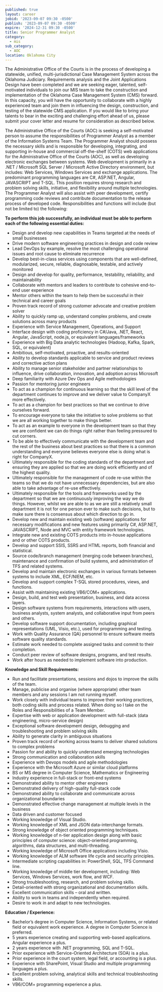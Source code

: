```yaml
---
published: true
layout: career
jobid: '2023-09-07 09:30 -0500'
publish: '2023-09-07 09:30 -0500'
expire: '2024-12-31 09:30 -0500'
title: Senior Programmer Analyst
category:
  - mis
sub_category:
  - AOC
location: Oklahoma City
---
```

The Administrative Office of the Courts is in the process of developing a statewide, unified, multi-jurisdictional Case Management System across the Oklahoma Judiciary.  Requirements analysis and the Joint Applications Design have been completed and we are seeking eager, talented, self-motivated individuals to join our MIS team to take the construction and implementation of the Oklahoma Case Management System (CMS) forward.  In this capacity, you will have the opportunity to collaborate with a highly experienced team and join them in influencing the design, construction, and testing of the statewide CMS application.  If you would like to bring your talents to bear in the exciting and challenging effort ahead of us, please submit your cover letter and resume for consideration as described below.

The Administrative Office of the Courts (AOC) is seeking a self-motivated person to assume the responsibilities of Programmer Analyst as a member of the Information Systems Team.  The Programmer Analyst should possess the necessary skills and is responsible for developing, integrating, and supporting in-house and commercial off-the-shelf (COTS) web applications for the Administrative Office of the Courts (AOC), as well as developing electronic exchanges between systems. Web development is primarily in a .NET / Microsoft SQL Server / Microsoft Active Directory environment, but includes: Web Services, Windows Services and exchange applications. The predominant programming languages are C#, ASP.NET, Angular, JAVASCRIPT and T-SQL. This position requires strong research and problem solving skills, initiative, and flexibility around multiple technologies.  The Programmer Analyst will also assist with peer development, certify programming code reviews and contribute documentation to the release process of developed code. 
Responsibilities and functions will include (but not be limited to) the following:

**To perform this job successfully, an individual must be able to perform each of the following essential duties:**

- Design and develop new capabilities in Teams targeted at the needs of small businesses
- Drive modern software engineering practices in design and code review
- Lead DevOps by example, resolve the most challenging operational issues and root cause to eliminate recurrence
- Develop best-in-class services using components that are well-defined, modularized, secure, reliable, diagnosable, testable, and actively monitored
- Design and develop for quality, performance, testability, reliability, and maintainability
- Collaborate with mentors and leaders to contribute to cohesive end-to-end user experience
- Mentor others within the team to help them be successful in their technical and career goals
- Proven track record of strong customer advocate and creative problem solver
- Ability to quickly ramp up, understand complex problems, and create solutions across many products
- Experience with Service Management, Operations, and Support
- Interface design with coding proficiency in C#/Java, .NET, React, Angular, JavaScript, node.js, or equivalent languages/frameworks
- Experience with Big Data analytic technologies (Hadoop, Kafka, Spark, SQL, or equivalent)
- Ambitious, self-motivated, proactive, and results-oriented
- Ability to develop standards applicable to service and product reviews and corrective action plans
- Ability to manage senior stakeholder and partner relationships to influence, drive collaboration, innovation, and adoption across Microsoft
- Deep familiarity with Azure Dev Ops and Agile methodologies
- Passion for mentoring junior engineers
- To act as a champion for continuous learning so that the skill level of the department continues to improve and we deliver value to CompanyX more effectively.
- To act as a champion for best practices so that we continue to drive ourselves forward.
- To encourage everyone to take the initiative to solve problems so that we are all working together to make things better.
- To act as an example to everyone in the development team so that they we are confident we can do things right rather than feeling pressured to cut corners.
- To be able to effectively communicate with the development team and the rest of the business about best practices so that there is a common understanding and everyone believes everyone else is doing what is right for CompanyX.
- Ultimately responsible for the coding standards of the department and ensuring they are applied so that we are doing work efficiently and of the highest quality.
- Ultimately responsible for the management of code re-use within the teams so that we do not have unnecessary dependencies, but are also able to take advantage of re-use effectively.
- Ultimately responsible for the tools and frameworks used by the department so that we are continuously improving the way we do things. However, whilst we are able to as we are still a relatively small department it is not for one person ever to make such decisions, but to make sure there is consensus about which direction to go in.
- Develop new and maintain existing web (software) applications for necessary modifications and new features using primarily C#, ASP.NET, JAVASCRIPT, Node and MVC with entity framework technologies.
- Integrate new and existing COTS products into in-house applications and or other COTS products.
- Develop and support SSIS, SSRS and HTML reports, both financial and statistical.
- Source code/branch management (merging code between branches), maintenance and confirmation of build systems, and administration of TFS and related systems.
- Develop and maintain electronic exchanges in various formats between systems to include XML, ECF/NIEM, etc.
- Develop and support complex T-SQL stored procedures, views, and functions.
- Assist with maintaining existing VB6/COM+ applications.
- Design, build, and test web presentation, business, and data access layers.
- Design software systems from requirements, interactions with users, business analysts, system analysts, and collaborative input from peers and others.
- Develop software support documentation, including graphical representations (UML, Visio, etc.), used for programming and testing.
- Work with Quality Assurance (QA) personnel to ensure software meets software quality standards.
- Estimate work needed to complete assigned tasks and commit to their completion.
- Conduct peer review of software designs, programs, and test results.
- Work after hours as needed to implement software into production.

**Knowledge and Skill Requirements:**

- Run and facilitate presentations, sessions and dojos to improve the skills of the team.
- Manage, publicise and organise (where appropriate) other team members and any sessions I am not running myself.
- Work closely with individual teams to improve their working practices, both coding skills and process related. When doing so I take on the Roles and Responsibilities of a Team Member.
- Expertise with web or application development with full-stack (data engineering, micro-service design)
- Exceptional software development design, debugging and troubleshooting and problem solving skills
- Ability to generate clarity in ambiguous situations
- Proven track record of working across teams to deliver shared solutions to complex problems
- Passion for and ability to quickly understand emerging technologies
- Strong communication and collaboration skills
- Experience with Devops models and agile methodologies
- Experience with the Microsoft Azure or similar cloud platforms
- BS or MS degree in Computer Science, Mathematics or Engineering
- Industry experience in full-stack or front-end systems
- Demonstrated ability to mentor other engineers
- Demonstrated delivery of high-quality full-stack code
- Demonstrated ability to collaborate and communicate across organizational boundaries
- Demonstrated effective change management at multiple levels in the business
- Data driven and customer focused
- Working knowledge of Visual Studio.
- Working knowledge of XML and JSON data-interchange formats.
- Strong knowledge of object oriented programming techniques.
- Working knowledge of n-tier application design along with basic principles of computer science: object-oriented programming, algorithms, data structures, and multi-threading.
- Working knowledge of Microsoft Office applications including Visio.
- Working knowledge of ALM software life cycle and security principles.
-  Intermediate scripting capabilities in: PowerShell, SQL, TFS Command line.
- Working knowledge of middle tier development, including:  Web Services, Windows Services, work flow, and WCF.
- Strong troubleshooting, research, and problem solving skills.
- Detail-oriented with strong organizational and documentation skills.
- Excellent communication skills – oral and written.
- Ability to work in teams and independently when required.
- Desire to work in and adapt to new technologies.

**Education / Experience:**

- Bachelor’s degree in Computer Science, Information Systems, or related field or equivalent work experience.  A degree in Computer Science is preferred.
- 5 years experience creating and supporting web-based applications.  Angular experience a plus. 
- 2 years experience with .NET programming, SQL and T-SQL.
- Prior experience with Service-Oriented Architecture (SOA) is a plus.
- Prior experience in the court system, legal field, or accounting is a plus.
- Experience with SharePoint, Visual Studio and multiple programming languages a plus.
- Excellent problem solving, analytical skills and technical troubleshooting skills.
- VB6/COM+ programming experience a plus.
